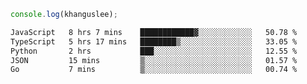 ```js
console.log(khanguslee);
```

<!--START_SECTION:waka-->

```txt
JavaScript   8 hrs 7 mins    ████████████▓░░░░░░░░░░░░   50.78 %
TypeScript   5 hrs 17 mins   ████████▒░░░░░░░░░░░░░░░░   33.05 %
Python       2 hrs           ███░░░░░░░░░░░░░░░░░░░░░░   12.55 %
JSON         15 mins         ▒░░░░░░░░░░░░░░░░░░░░░░░░   01.57 %
Go           7 mins          ▒░░░░░░░░░░░░░░░░░░░░░░░░   00.74 %
```

<!--END_SECTION:waka-->

<!--
**khanguslee/khanguslee** is a ✨ _special_ ✨ repository because its `README.md` (this file) appears on your GitHub profile.

Here are some ideas to get you started:

- 🔭 I’m currently working on ...
- 🌱 I’m currently learning ...
- 👯 I’m looking to collaborate on ...
- 🤔 I’m looking for help with ...
- 💬 Ask me about ...
- 📫 How to reach me: ...
- 😄 Pronouns: ...
- ⚡ Fun fact: ...
-->
